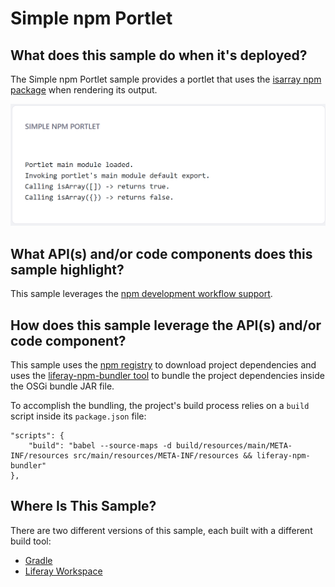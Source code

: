 # Simple npm Portlet [](id=simple-npm-portlet)

## What does this sample do when it's deployed? [](id=what-does-this-sample-do-when-its-deployed)

The Simple npm Portlet sample provides a portlet that uses the
[isarray npm package](https://www.npmjs.com/package/isarray) when rendering its
output.

![Figure 1: The portlet's status and actions are displayed as output.](../../../../images/simple-npm-sample.png)

## What API(s) and/or code components does this sample highlight? [](id=what-apis-and-or-code-components-does-this-sample-highlight)

This sample leverages the
[npm development workflow support](/develop/tutorials/-/knowledge_base/7-1/using-npm-in-your-portlets).

## How does this sample leverage the API(s) and/or code component? [](id=how-does-this-sample-leverage-the-apis-and-or-code-component)

This sample uses the [npm registry](https://www.npmjs.com/) to download project
dependencies and uses the
[liferay-npm-bundler tool](https://github.com/liferay/liferay-npm-build-tools/tree/master/packages/liferay-npm-bundler)
to bundle the project dependencies inside the OSGi bundle JAR file.

To accomplish the bundling, the project's build process relies on a `build`
script inside its `package.json` file:

    "scripts": {
        "build": "babel --source-maps -d build/resources/main/META-INF/resources src/main/resources/META-INF/resources && liferay-npm-bundler"
    },

## Where Is This Sample? [](id=where-is-this-sample)

There are two different versions of this sample, each built with a different
build tool:

- [Gradle](https://github.com/liferay/liferay-blade-samples/tree/7.1/gradle/apps/npm/simple-npm-portlet)
- [Liferay Workspace](https://github.com/liferay/liferay-blade-samples/tree/7.1/liferay-workspace/apps/npm/simple-npm-portlet)
